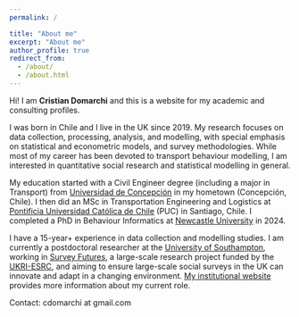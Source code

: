```yaml
---
permalink: /

title: "About me"
excerpt: "About me"
author_profile: true
redirect_from: 
  - /about/
  - /about.html
---
```


Hi! I am **Cristian Domarchi** and this is a website for my academic and consulting profiles. 

I was born in Chile and I live in the UK since 2019. My research focuses on data collection, processing, analysis, and modelling, with special emphasis on statistical and econometric models, and survey methodologies. While most of my career has been devoted to transport behaviour modelling, I am interested in quantitative social research and statistical modelling in general.

My education started with a Civil Engineer degree (including a major in Transport) from [Universidad de Concepción](http://www.udec.cl) in my hometown (Concepción, Chile). I then did an MSc in Transportation Engineering and Logistics at [Pontificia Universidad Católica de Chile](http://www.puc.cl) (PUC) in Santiago, Chile. I completed a PhD in Behaviour Informatics at [Newcastle University](http://ncl.ac.uk) in 2024.

I have a 15-year+ experience in data collection and modelling studies. I am currently a postdoctoral researcher at the [University of Southampton](http://southampton.ac.uk), working in [Survey Futures](https://surveyfutures.net/), a large-scale research project funded by the [UKRI-ESRC](https://www.ukri.org/councils/esrc/), and aiming to ensure large-scale social surveys in the UK can innovate and adapt in a changing environment. [My institutional website](https://www.southampton.ac.uk/people/65c5fn/mr-cristian-domarchi) provides more information about my current role.

Contact: cdomarchi at gmail.com